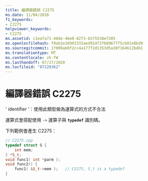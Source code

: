 ```yaml
---
title: 編譯器錯誤 C2275
ms.date: 11/04/2016
f1_keywords:
- C2275
helpviewer_keywords:
- C2275
ms.assetid: c1eafa71-48de-46e0-82f3-b575538ef205
ms.openlocfilehash: f9ab2e16992333aed914f2f68967f75cb01e8bd9
ms.sourcegitcommit: 1f009ab0f2cc4a177f2d1353d5a38f164612bdb1
ms.translationtype: MT
ms.contentlocale: zh-TW
ms.lasthandoff: 07/27/2020
ms.locfileid: "87220362"
---
```

# <a name="compiler-error-c2275"></a>編譯器錯誤 C2275

' identifier '：使用此類型做為運算式的方式不合法

運算式會搭配使用 `->` 運算子與 **`typedef`** 識別碼。

下列範例會產生 C2275：

```cpp
// C2275.cpp
typedef struct S {
    int mem;
} *S_t;
void func1( int *parm );
void func2() {
    func1( &S_t->mem );   // C2275, S_t is a typedef
}
```
